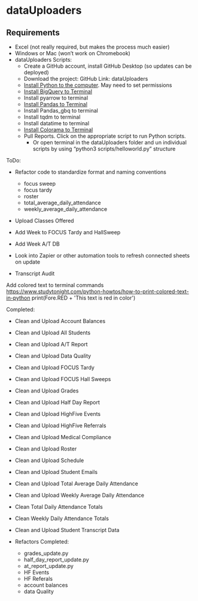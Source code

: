 # dataUploaders

## Requirements
- Excel (not really required, but makes the process much easier)
- Windows or Mac (won’t work on Chromebook)
- dataUploaders Scripts:
  - Create a GitHub account, install GitHub Desktop (so updates can be deployed)
  - Download the project: GitHub Link: dataUploaders 
  - [Install Python to the computer](https://docs.python-guide.org/starting/install3/osx/). May need to set permissions
  - [Install BigQuery to Terminal](https://codelabs.developers.google.com/codelabs/cloud-bigquery-python#0)
  - Install pyarrow to terminal
  - [Install Pandas to Terminal](https://pandas.pydata.org/pandas-docs/stable/getting_started/install.html)
  <!-- - [Install Google Sheets to Terminal](https://developers.google.com/sheets/api/quickstart/python) -->
  - Install Pandas_gbq to terminal
  - Install tqdm to terminal
  - Install datatime to terminal
  - [Install Colorama to Terminal](https://pypi.org/project/colorama/)
  - Pull Reports. Click on the appropriate script to run Python scripts. 
    - Or open terminal in the dataUploaders folder and un individual scripts by using “python3 scripts/helloworld.py” structure



ToDo:
- Refactor code to standardize format and naming conventions

  - focus sweep
  - focus tardy
  - roster
  - total_average_daily_attendance
  - weekly_average_daily_attendance
- Upload Classes Offered
- Add Week to FOCUS Tardy and HallSweep
- Add Week A/T DB
- Look into Zapier or other automation tools to refresh connected sheets on update
- Transcript Audit


Add colored text to terminal commands https://www.studytonight.com/python-howtos/how-to-print-colored-text-in-python
print(Fore.RED + 'This text is red in color')


Completed:
- Clean and Upload Account Balances
- Clean and Upload All Students
- Clean and Upload A/T Report
- Clean and Upload Data Quality
- Clean and Upload FOCUS Tardy
- Clean and Upload FOCUS Hall Sweeps
- Clean and Upload Grades
- Clean and Upload Half Day Report
- Clean and Upload HighFive Events
- Clean and Upload HighFive Referrals
- Clean and Upload Medical Compliance
- Clean and Upload Roster
- Clean and Upload Schedule
- Clean and Upload Student Emails
- Clean and Upload Total Average Daily Attendance
- Clean and Upload Weekly Average Daily Attendance
- Clean Total Daily Attendance Totals
- Clean Weekly Daily Attendance Totals
- Clean and Upload Student Transcript Data

- Refactors Completed:
    - grades_update.py
    - half_day_report_update.py
    - at_report_update.py
    - HF Events
    - HF Referals
    - account balances
    - data Quality

